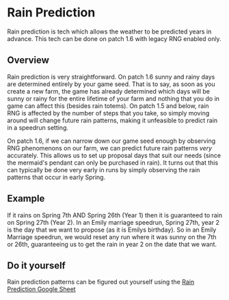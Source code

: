 # Rain Prediction

Rain prediction is tech which allows the weather to be predicted years in advance. This tech can be done on patch 1.6 with legacy RNG enabled only.

## Overview

Rain prediction is very straightforward. On patch 1.6 sunny and rainy days are determined entirely by your game seed. That is to say, as soon as you create a new farm, the game has already determined which days will be sunny or rainy for the entire lifetime of your farm and nothing that you do in game can affect this (besides rain totems). On patch 1.5 and below, rain RNG is affected by the number of steps that you take, so simply moving around will change future rain patterns, making it unfeasible to predict rain in a speedrun setting.

On patch 1.6, if we can narrow down our game seed enough by observing RNG phenomenons on our farm, we can predict future rain patterns *very* accurately. This allows us to set up proposal days that suit our needs (since the mermaid's pendant can only be purchased in rain). It turns out that this can typically be done very early in runs by simply observing the rain patterns that occur in early Spring.

## Example

If it rains on Spring 7th AND Spring 26th (Year 1) then it is guaranteed to rain on Spring 27th (Year 2). In an Emily marriage speedrun, Spring 27th, year 2 is the day that we want to propose (as it is Emilys birthday). So in an Emily Marriage speedrun, we would reset any run where it was sunny on the 7th or 26th, guaranteeing us to get the rain in year 2 on the date that we want.

## Do it yourself

Rain prediction patterns can be figured out yourself using the [Rain Prediction Google Sheet](https://docs.google.com/spreadsheets/d/1R90dxVwzGcXk8GhsX7YkZoHOP7fFpuYS1qaht02M4iw)
